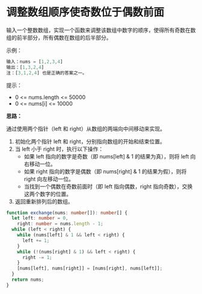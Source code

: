 # 调整数组顺序使奇数位于偶数前面

输入一个整数数组，实现一个函数来调整该数组中数字的顺序，使得所有奇数在数组的前半部分，所有偶数在数组的后半部分。

示例：

```js
输入：nums = [1,2,3,4]
输出：[1,3,2,4]
注：[3,1,2,4] 也是正确的答案之一。
```

提示：

- 0 <= nums.length <= 50000
- 0 <= nums[i] <= 10000

**思路：**

通过使用两个指针（left 和 right）从数组的两端向中间移动来实现。

1. 初始化两个指针 left 和 right，分别指向数组的开始和结束位置。
2. 当 left 小于 right 时，执行以下操作：
    - 如果 left 指向的数字是奇数（即 nums[left] & 1 的结果为真），则将 left 向右移动一位。
    - 如果 right 指向的数字是偶数（即 nums[right] & 1 的结果为假），则将 right 向左移动一位。
    - 当找到一个偶数在奇数前面时（即 left 指向偶数，right 指向奇数），交换这两个数字的位置。
3. 返回重新排列后的数组。


```ts
function exchange(nums: number[]): number[] {
  let left: number = 0,
    right: number = nums.length - 1;
  while (left < right) {
    while (nums[left] & 1 && left < right) {
      left += 1;
    }
    while (!(nums[right] & 1) && left < right) {
      right -= 1;
    }
    [nums[left], nums[right]] = [nums[right], nums[left]];
  }
  return nums;
}
```
